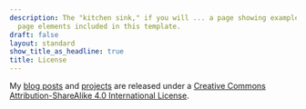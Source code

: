 ```yaml
---
description: The "kitchen sink," if you will ... a page showing examples of type and
  page elements included in this template.
draft: false
layout: standard
show_title_as_headline: true
title: License
---
```


My [blog posts](/post/) and [projects](/project/) are released under a [Creative Commons Attribution-ShareAlike 4.0 International License](http://creativecommons.org/licenses/by-sa/4.0/).

<center>
<i class="fab fa-creative-commons fa-2x"></i><i class="fab fa-creative-commons-by fa-2x"></i><i class="fab fa-creative-commons-sa fa-2x"></i>
</center>